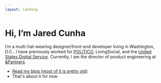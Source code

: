 ```yaml
---
layout: landing
---
```


# Hi, I’m Jared Cunha

I’m a multi-hat-wearing designer/front-end developer living in Washington, D.C.. I have previously worked for [POLITICO](https://politico.com), LivingSocial, and the [United States Digital Service](https://usds.gov). Currently, I am the director of product engineering at [&Partners](https://andpartners.io).

- [Read my blog (most of it is pretty old)](/blog)
- That's about it for now
